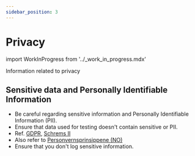 ```yaml
---
sidebar_position: 3
---
```


# Privacy

import WorkInProgress from '../_work_in_progress.mdx'

<WorkInProgress />

Information related to privacy

## Sensitive data and Personally Identifiable Information 

- Be careful regarding sensitive information and Personally Identifiable Information (PII).
- Ensure that data used for testing doesn't contain sensitive or PII. 
- Ref. [GDPR](https://ec.europa.eu/info/law/law-topic/data-protection/eu-data-protection-rules_en), [Schrems II](https://www.datatilsynet.no/aktuelt/aktuelle-nyheter-2021/oppdatert-veiledning-om-schrems-ii-fra-edpb/)
- Also refer to [Personvernsprinsippene (NO)](https://www.datatilsynet.no/rettigheter-og-plikter/personvernprinsippene/)
- Ensure that you don't log sensitive information.
